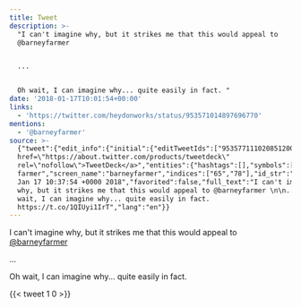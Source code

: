 ```yaml
---
title: Tweet
description: >-
  "I can't imagine why, but it strikes me that this would appeal to
  @barneyfarmer 


  ...


  Oh wait, I can imagine why... quite easily in fact. "
date: '2018-01-17T10:01:54+00:00'
links:
  - 'https://twitter.com/heydonworks/status/953571014897696770'
mentions:
  - '@barneyfarmer'
source: >-
  {"tweet":{"edit_info":{"initial":{"editTweetIds":["953577111020851200"],"editableUntil":"2018-01-17T11:37:54.530Z","editsRemaining":"5","isEditEligible":true}},"retweeted":false,"source":"<a
  href=\"https://about.twitter.com/products/tweetdeck\"
  rel=\"nofollow\">TweetDeck</a>","entities":{"hashtags":[],"symbols":[],"user_mentions":[{"name":"barney
  farmer","screen_name":"barneyfarmer","indices":["65","78"],"id_str":"235172191","id":"235172191"}],"urls":[{"url":"https://t.co/1QIUyi1IrT","expanded_url":"https://twitter.com/heydonworks/status/953571014897696770","display_url":"twitter.com/heydonworks/st…","indices":["138","161"]}]},"display_text_range":["0","161"],"favorite_count":"1","id_str":"953577111020851200","truncated":false,"retweet_count":"0","id":"953577111020851200","possibly_sensitive":false,"created_at":"Wed
  Jan 17 10:37:54 +0000 2018","favorited":false,"full_text":"I can't imagine
  why, but it strikes me that this would appeal to @barneyfarmer \n\n...\n\nOh
  wait, I can imagine why... quite easily in fact.
  https://t.co/1QIUyi1IrT","lang":"en"}}
---
```

I can't imagine why, but it strikes me that this would appeal to [@barneyfarmer](https://twitter.com/@barneyfarmer) 

...

Oh wait, I can imagine why... quite easily in fact. 
    
{{< tweet 1 0 >}}
    
